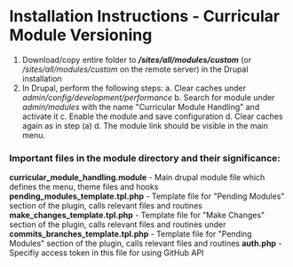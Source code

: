 # **Installation Instructions** - Curricular Module Versioning
1. Download/copy entire folder to ***/sites/all/modules/custom*** (or */sites/all/modules/custom* on the remote server) in the Drupal installation
2. In Drupal, perform the following steps:
	a. Clear caches under *admin/config/development/performance*
	b. Search for module under *admin/modules* with the name "Curricular Module Handling" and activate it
	c. Enable the module and save configuration
	d. Clear caches again as in step (a)
	d. The module link should be visible in the main menu.
	
### Important files in the module directory and their significance:

**curricular_module_handling.module** - Main drupal module file which defines the menu, theme files and hooks
**pending_modules_template.tpl.php** - Template file for "Pending Modules" section of the plugin, calls relevant files and routines
**make_changes_template.tpl.php** - Template file for "Make Changes" section of the plugin, calls relevant files and routines under 
**commits_branches_template.tpl.php** - Template file for "Pending Modules" section of the plugin, calls relevant files and routines
**auth.php** - Specifiy access token in this file for using GitHub API




